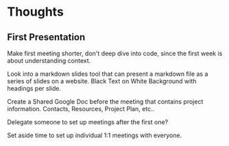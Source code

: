 # Thoughts


## First Presentation

Make first meeting shorter, don't deep dive into code, since the first week is about understanding context.

Look into a markdown slides tool that can present a markdown file as a series of slides on a website. Black Text on White Background with headings per slide.

Create a Shared Google Doc before the meeting that contains project information. Contacts, Resources, Project Plan, etc..

Delegate someone to set up meetings after the first one?

Set aside time to set up individual 1:1 meetings with everyone.
